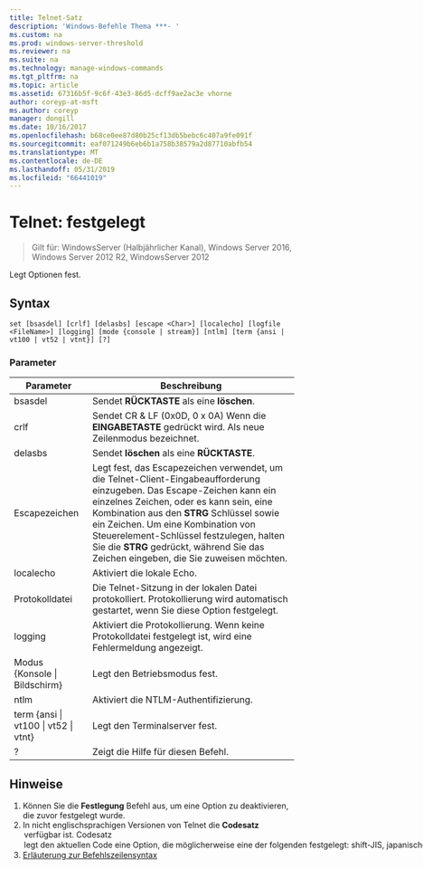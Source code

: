 ```yaml
---
title: Telnet-Satz
description: 'Windows-Befehle Thema ***- '
ms.custom: na
ms.prod: windows-server-threshold
ms.reviewer: na
ms.suite: na
ms.technology: manage-windows-commands
ms.tgt_pltfrm: na
ms.topic: article
ms.assetid: 67316b5f-9c6f-43e3-86d5-dcff9ae2ac3e vhorne
author: coreyp-at-msft
ms.author: coreyp
manager: dongill
ms.date: 10/16/2017
ms.openlocfilehash: b68ce0ee87d80b25cf13db5bebc6c407a9fe091f
ms.sourcegitcommit: eaf071249b6eb6b1a758b38579a2d87710abfb54
ms.translationtype: MT
ms.contentlocale: de-DE
ms.lasthandoff: 05/31/2019
ms.locfileid: "66441019"
---
```

# <a name="telnet-set"></a>Telnet: festgelegt

>Gilt für: WindowsServer (Halbjährlicher Kanal), Windows Server 2016, Windows Server 2012 R2, WindowsServer 2012

Legt Optionen fest.   
## <a name="syntax"></a>Syntax  
```  
set [bsasdel] [crlf] [delasbs] [escape <Char>] [localecho] [logfile <FileName>] [logging] [mode {console | stream}] [ntlm] [term {ansi | vt100 | vt52 | vtnt}] [?]  
```  
### <a name="parameters"></a>Parameter  

|                    Parameter                     |                                                                                                                                              Beschreibung                                                                                                                                              |
|--------------------------------------------------|-------------------------------------------------------------------------------------------------------------------------------------------------------------------------------------------------------------------------------------------------------------------------------------------------------|
|                     bsasdel                      |                                                                                                                                 Sendet **RÜCKTASTE** als eine **löschen**.                                                                                                                                  |
|                       crlf                       |                                                                                                        Sendet CR & LF (0x0D, 0 x 0A) Wenn die **EINGABETASTE** gedrückt wird. Als neue Zeilenmodus bezeichnet.                                                                                                        |
|                     delasbs                      |                                                                                                                                 Sendet **löschen** als eine **RÜCKTASTE**.                                                                                                                                  |
|                Escapezeichen <Character>                | Legt fest, das Escapezeichen verwendet, um die Telnet-Client-Eingabeaufforderung einzugeben. Das Escape-Zeichen kann ein einzelnes Zeichen, oder es kann sein, eine Kombination aus den **STRG** Schlüssel sowie ein Zeichen. Um eine Kombination von Steuerelement-Schlüssel festzulegen, halten Sie die **STRG** gedrückt, während Sie das Zeichen eingeben, die Sie zuweisen möchten. |
|                    localecho                     |                                                                                                                                         Aktiviert die lokale Echo.                                                                                                                                          |
|                Protokolldatei <FileName>                |                                                                                               Die Telnet-Sitzung in der lokalen Datei protokolliert. Protokollierung wird automatisch gestartet, wenn Sie diese Option festgelegt.                                                                                               |
|                     logging                      |                                                                                                                  Aktiviert die Protokollierung. Wenn keine Protokolldatei festgelegt ist, wird eine Fehlermeldung angezeigt.                                                                                                                   |
|           Modus {Konsole &#124; Bildschirm}           |                                                                                                                                       Legt den Betriebsmodus fest.                                                                                                                                        |
|                       ntlm                       |                                                                                                                                     Aktiviert die NTLM-Authentifizierung.                                                                                                                                     |
| term {ansi &#124; vt100 &#124; vt52 &#124; vtnt} |                                                                                                                                        Legt den Terminalserver fest.                                                                                                                                        |
|                        ?                         |                                                                                                                                    Zeigt die Hilfe für diesen Befehl.                                                                                                                                    |

## <a name="remarks"></a>Hinweise  
1. Können Sie die **Festlegung** Befehl aus, um eine Option zu deaktivieren, die zuvor festgelegt wurde.  
2. In nicht englischsprachigen Versionen von Telnet die **Codesatz** <option> verfügbar ist. **Codesatz** <option> legt den aktuellen Code eine Option, die möglicherweise eine der folgenden festgelegt: **shift-JIS**, **japanische EUC**, **JIS Kanji**, **JIS Kanji (78)** , **DEC Kanji**, **NEC Kanji**. Sie sollten den gleichen Code, der festgelegt wird, auf dem Remotecomputer festlegen.  
   ## <a name="BKMK_Examples"></a>Beispiele für  
   Legen Sie die Protokolldatei, und beginnen Sie die Protokollierung in der lokalen Datei tnlog.txt  
   ```  
   set logfile tnlog.txt  
   ```  
   ## <a name="additional-references"></a>Zusätzliche Referenzen  
3. [Erläuterung zur Befehlszeilensyntax](command-line-syntax-key.md)  
